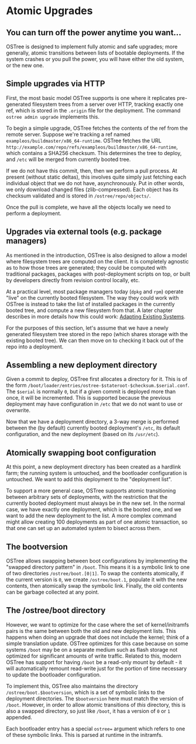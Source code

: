 # Atomic Upgrades

## You can turn off the power anytime you want...

OSTree is designed to implement fully atomic and safe upgrades;
more generally, atomic transitions between lists of bootable
deployments.  If the system crashes or you pull the power, you
will have either the old system, or the new one.

## Simple upgrades via HTTP

First, the most basic model OSTree supports is one where it replicates
pre-generated filesystem trees from a server over HTTP, tracking
exactly one ref, which is stored in the `.origin` file for the
deployment.  The command `ostree admin upgrade`
implements this.

To begin a simple upgrade, OSTree fetches the contents of the ref from
the remote server.  Suppose we're tracking a ref named
`exampleos/buildmaster/x86_64-runtime`.  OSTree fetches the URL
`http://example.com/repo/refs/exampleos/buildmaster/x86_64-runtime`,
which contains a SHA256 checksum.  This determines the tree to deploy,
and `/etc` will be merged from currently booted tree.

If we do not have this commit, then, then we perform a pull process.
At present (without static deltas), this involves quite simply just
fetching each individual object that we do not have, asynchronously.
Put in other words, we only download changed files (zlib-compressed).
Each object has its checksum validated and is stored in `/ostree/repo/objects/`.

Once the pull is complete, we have all the objects locally
we need to perform a deployment.

## Upgrades via external tools (e.g. package managers)

As mentioned in the introduction, OSTree is also designed to allow a
model where filesystem trees are computed on the client.  It is
completely agnostic as to how those trees are generated; they could be
computed with traditional packages, packages with post-deployment
scripts on top, or built by developers directly from revision control
locally, etc.

At a practical level, most package managers today (`dpkg` and `rpm`)
operate "live" on the currently booted filesystem.  The way they could
work with OSTree is instead to take the list of installed packages in
the currently booted tree, and compute a new filesystem from that.  A
later chapter describes in more details how this could work:
[Adapting Existing Systems](adapting-existing.md).

For the purposes of this section, let's assume that we have a
newly generated filesystem tree stored in the repo (which shares
storage with the existing booted tree).  We can then move on to
checking it back out of the repo into a deployment.

## Assembling a new deployment directory

Given a commit to deploy, OSTree first allocates a directory for
it.  This is of the form `/boot/loader/entries/ostree-$stateroot-$checksum.$serial.conf`.
The `$serial` is normally `0`, but if a
given commit is deployed more than once, it will be incremented.
This is supported because the previous deployment may have
configuration in `/etc` that we do not want to use or overwrite.

Now that we have a deployment directory, a 3-way merge is
performed between the (by default) currently booted deployment's
`/etc`, its default
configuration, and the new deployment (based on its `/usr/etc`).

## Atomically swapping boot configuration

At this point, a new deployment directory has been created as a
hardlink farm; the running system is untouched, and the bootloader
configuration is untouched.  We want to add this deployment to the
"deployment list".

To support a more general case, OSTree supports atomic transitioning
between arbitrary sets of deployments, with the restriction that the
currently booted deployment must always be in the new set.  In the
normal case, we have exactly one deployment, which is the booted one,
and we want to add the new deployment to the list.  A more complex
command might allow creating 100 deployments as part of one atomic
transaction, so that one can set up an automated system to bisect
across them.

## The bootversion

OSTree allows swapping between boot configurations by implementing the
"swapped directory pattern" in `/boot`.  This means it is a symbolic
link to one of two directories `/ostree/boot.[0|1]`.  To swap the
contents atomically, if the current version is `0`, we create
`/ostree/boot.1`, populate it with the new contents, then atomically
swap the symbolic link.  Finally, the old contents can be garbage
collected at any point.

## The /ostree/boot directory

However, we want to optimize for the case where the set of
kernel/initramfs pairs is the same between both the old and new
deployment lists.  This happens when doing an upgrade that does not
include the kernel; think of a simple translation update.  OSTree
optimizes for this case because on some systems `/boot` may be on a
separate medium such as flash storage not optimized for significant
amounts of write traffic.  Related to this, modern OSTree has support
for having `/boot` be a read-only mount by default - it will
automatically remount read-write just for the portion of time
necessary to update the bootloader configuration.

To implement this, OSTree also maintains the directory
`/ostree/boot.$bootversion`, which is a set
of symbolic links to the deployment directories.  The
`$bootversion` here must match the version of
`/boot`.  However, in order to allow atomic transitions of
*this* directory, this is also a swapped directory,
so just like `/boot`, it has a version of `0` or `1` appended.

Each bootloader entry has a special `ostree=` argument which refers to
one of these symbolic links.  This is parsed at runtime in the
initramfs.
